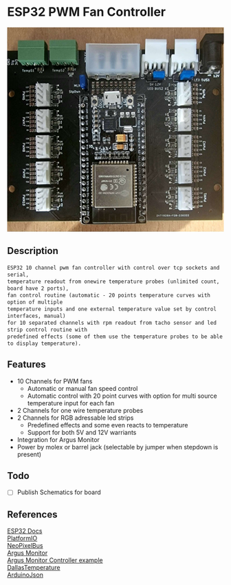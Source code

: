 # ESP32 PWM Fan Controller

![Image of final board](/media/20230403_162902.jpg)

## Description

```text
ESP32 10 channel pwm fan controller with control over tcp sockets and serial, 
temperature readout from onewire temperature probes (unlimited count, board have 2 ports), 
fan control routine (automatic - 20 points temperature curves with option of multiple 
temperature inputs and one external temperature value set by control interfaces, manual) 
for 10 separated channels with rpm readout from tacho sensor and led strip control routine with 
predefined effects (some of them use the temperature probes to be able to display temperature).
```

## Features

* 10 Channels for PWM fans
  * Automatic or manual fan speed control
  * Automatic control with 20 point curves with option for multi source temperature input for each fan
* 2 Channels for one wire temperature probes
* 2 Channels for RGB adressable led strips
  * Predefined effects and some even reacts to temperature
  * Support for both 5V and 12V warriants
* Integration for Argus Monitor
* Power by molex or barrel jack (selectable by jumper when stepdown is present)

## Todo

- [ ] Publish Schematics for board

## References

[ESP32 Docs](https://docs.espressif.com/projects/esp-idf/en/latest/esp32/) \
[PlatformIO](https://platformio.org) \
[NeoPixelBus](https://github.com/Makuna/NeoPixelBus) \
[Argus Monitor](https://www.argusmonitor.com) \
[Argus Monitor Controller example](https://github.com/openfancontrol/arguscontroller) \
[DallasTemperature](https://github.com/milesburton/Arduino-Temperature-Control-Library) \
[ArduinoJson](https://github.com/bblanchon/ArduinoJson)
